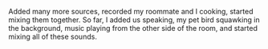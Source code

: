 Added many more sources, recorded my roommate and I cooking, started mixing them together. So far, I added us speaking, my pet bird squawking in the background, music playing from the other side of the room, and started mixing all of these sounds.

